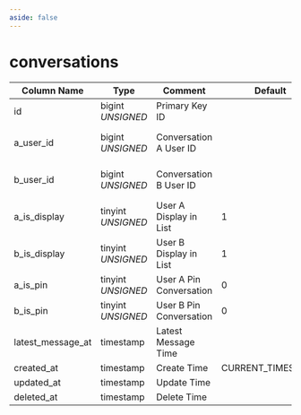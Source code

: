```yaml
---
aside: false
---
```


# conversations

| Column Name | Type | Comment | Default | Null | Remark |
| --- | --- | --- | --- | --- | --- |
| id | bigint *UNSIGNED* | Primary Key ID |  | NO | Auto Increment |
| a_user_id | bigint *UNSIGNED* | Conversation A User ID |  | NO | Related field [users->id](../users/users.md) |
| b_user_id | bigint *UNSIGNED* | Conversation B User ID |  | NO | Related field [users->id](../users/users.md) |
| a_is_display | tinyint *UNSIGNED* | User A Display in List  | 1 | NO | 0.Hidden / 1.Displayed |
| b_is_display | tinyint *UNSIGNED* | User B Display in List  | 1 | NO | 0.Hidden / 1.Displayed |
| a_is_pin | tinyint *UNSIGNED* | User A Pin Conversation  | 0 | NO | 0.No / 1.Yes |
| b_is_pin | tinyint *UNSIGNED* | User B Pin Conversation  | 0 | NO | 0.No / 1.Yes |
| latest_message_at | timestamp | Latest Message Time |  | YES |  |
| created_at | timestamp | Create Time | CURRENT_TIMESTAMP | NO |  |
| updated_at | timestamp | Update Time |  | YES |  |
| deleted_at | timestamp | Delete Time |  | YES |  |
